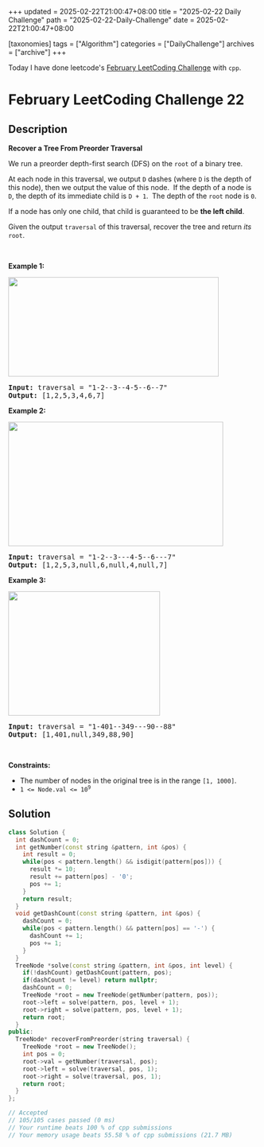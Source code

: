 +++
updated = 2025-02-22T21:00:47+08:00
title = "2025-02-22 Daily Challenge"
path = "2025-02-22-Daily-Challenge"
date = 2025-02-22T21:00:47+08:00

[taxonomies]
tags = ["Algorithm"]
categories = ["DailyChallenge"]
archives = ["archive"]
+++

Today I have done leetcode's [February LeetCoding Challenge](https://leetcode.com/problems/recover-a-tree-from-preorder-traversal/) with `cpp`.

<!-- more -->

# February LeetCoding Challenge 22

## Description

**Recover a Tree From Preorder Traversal**

<p>We run a&nbsp;preorder&nbsp;depth-first search (DFS) on the <code>root</code> of a binary tree.</p>

<p>At each node in this traversal, we output <code>D</code> dashes (where <code>D</code> is the depth of this node), then we output the value of this node.&nbsp; If the depth of a node is <code>D</code>, the depth of its immediate child is <code>D + 1</code>.&nbsp; The depth of the <code>root</code> node is <code>0</code>.</p>

<p>If a node has only one child, that child is guaranteed to be <strong>the left child</strong>.</p>

<p>Given the output <code>traversal</code> of this traversal, recover the tree and return <em>its</em> <code>root</code>.</p>

<p>&nbsp;</p>
<p><strong class="example">Example 1:</strong></p>
<img alt="" src="https://assets.leetcode.com/uploads/2024/09/10/recover_tree_ex1.png" style="width: 423px; height: 200px;" />
<pre>
<strong>Input:</strong> traversal = &quot;1-2--3--4-5--6--7&quot;
<strong>Output:</strong> [1,2,5,3,4,6,7]
</pre>

<p><strong class="example">Example 2:</strong></p>
<img alt="" src="https://assets.leetcode.com/uploads/2024/09/10/recover_tree_ex2.png" style="width: 432px; height: 250px;" />
<pre>
<strong>Input:</strong> traversal = &quot;1-2--3---4-5--6---7&quot;
<strong>Output:</strong> [1,2,5,3,null,6,null,4,null,7]
</pre>

<p><strong class="example">Example 3:</strong></p>
<img alt="" src="https://assets.leetcode.com/uploads/2024/09/10/recover_tree_ex3.png" style="width: 305px; height: 250px;" />
<pre>
<strong>Input:</strong> traversal = &quot;1-401--349---90--88&quot;
<strong>Output:</strong> [1,401,null,349,88,90]
</pre>

<p>&nbsp;</p>
<p><strong>Constraints:</strong></p>

<ul>
	<li>The number of nodes in the original tree is in the range <code>[1, 1000]</code>.</li>
	<li><code>1 &lt;= Node.val &lt;= 10<sup>9</sup></code></li>
</ul>


## Solution

``` cpp
class Solution {
  int dashCount = 0;
  int getNumber(const string &pattern, int &pos) {
    int result = 0;
    while(pos < pattern.length() && isdigit(pattern[pos])) {
      result *= 10;
      result += pattern[pos] - '0';
      pos += 1;
    }
    return result;
  }
  void getDashCount(const string &pattern, int &pos) {
    dashCount = 0;
    while(pos < pattern.length() && pattern[pos] == '-') {
      dashCount += 1;
      pos += 1;
    }
  }
  TreeNode *solve(const string &pattern, int &pos, int level) {
    if(!dashCount) getDashCount(pattern, pos);
    if(dashCount != level) return nullptr;
    dashCount = 0;
    TreeNode *root = new TreeNode(getNumber(pattern, pos));
    root->left = solve(pattern, pos, level + 1);
    root->right = solve(pattern, pos, level + 1);
    return root;
  }
public:
  TreeNode* recoverFromPreorder(string traversal) {
    TreeNode *root = new TreeNode();
    int pos = 0;
    root->val = getNumber(traversal, pos);
    root->left = solve(traversal, pos, 1);
    root->right = solve(traversal, pos, 1);
    return root;
  }
};

// Accepted
// 105/105 cases passed (0 ms)
// Your runtime beats 100 % of cpp submissions
// Your memory usage beats 55.58 % of cpp submissions (21.7 MB)
```
